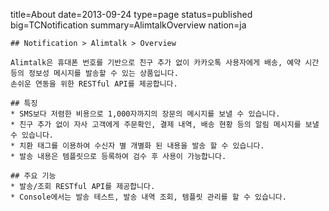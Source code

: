 title=About
date=2013-09-24
type=page
status=published
big=TCNotification
summary=AlimtalkOverview
nation=ja
~~~~~~
## Notification > Alimtalk > Overview

Alimtalk은 휴대폰 번호를 기반으로 친구 추가 없이 카카오톡 사용자에게 배송, 예약 시간 등의 정보성 메시지를 발송할 수 있는 상품입니다.
손쉬운 연동을 위한 RESTful API를 제공합니다.

## 특징
* SMS보다 저렴한 비용으로 1,000자까지의 장문의 메시지를 보낼 수 있습니다.
* 친구 추가 없이 자사 고객에게 주문확인, 결제 내역, 배송 현황 등의 알림 메시지를 보낼 수 있습니다.
* 치환 태그를 이용하여 수신자 별 개별화 된 내용을 발송 할 수 있습니다.
* 발송 내용은 템플릿으로 등록하여 검수 후 사용이 가능합니다.

## 주요 기능
* 발송/조회 RESTful API를 제공합니다.
* Console에서는 발송 테스트, 발송 내역 조회, 템플릿 관리를 할 수 있습니다.
